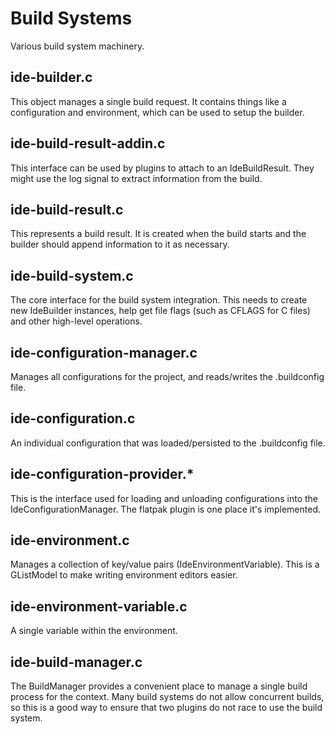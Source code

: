 # Build Systems

Various build system machinery.

## ide-builder.c

This object manages a single build request. It contains things like a
configuration and environment, which can be used to setup the builder.

## ide-build-result-addin.c

This interface can be used by plugins to attach to an IdeBuildResult. They
might use the log signal to extract information from the build.

## ide-build-result.c

This represents a build result. It is created when the build starts and
the builder should append information to it as necessary.

## ide-build-system.c

The core interface for the build system integration. This needs to create new
IdeBuilder instances, help get file flags (such as CFLAGS for C files) and
other high-level operations.

## ide-configuration-manager.c

Manages all configurations for the project, and reads/writes the .buildconfig
file.

## ide-configuration.c

An individual configuration that was loaded/persisted to the .buildconfig file.

## ide-configuration-provider.*

This is the interface used for loading and unloading configurations into the
IdeConfigurationManager. The flatpak plugin is one place it's implemented.

## ide-environment.c

Manages a collection of key/value pairs (IdeEnvironmentVariable). This is a
GListModel to make writing environment editors easier.

## ide-environment-variable.c

A single variable within the environment.

## ide-build-manager.c

The BuildManager provides a convenient place to manage a single build process
for the context. Many build systems do not allow concurrent builds, so this
is a good way to ensure that two plugins do not race to use the build system.
